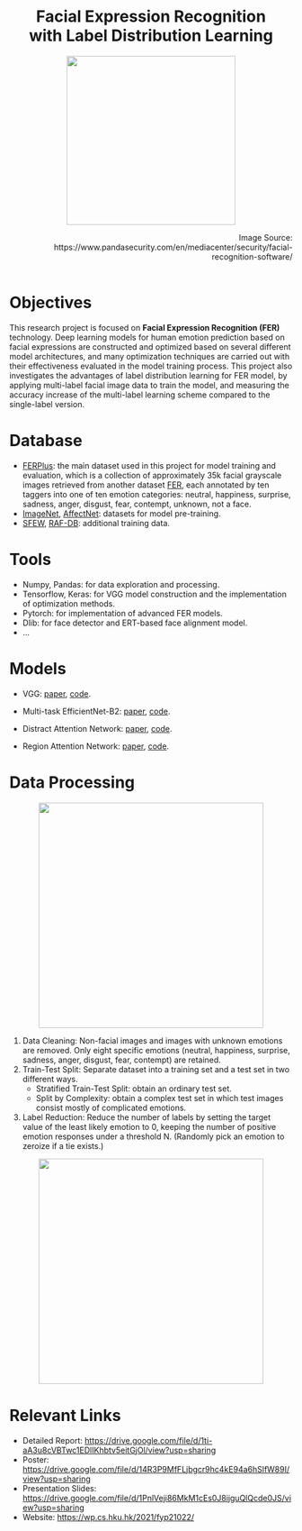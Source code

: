 <h1 align="center"> Facial Expression Recognition<br/>with Label Distribution Learning </h1>

<p align="center">
  <img src="https://www.pandasecurity.com/en/mediacenter/src/uploads/2019/03/pandasecurity-facial-recognition.jpg" height='300'>
</p>

<div align="right"> Image Source: https://www.pandasecurity.com/en/mediacenter/security/facial-recognition-software/
</div>
<br>

# Objectives
This research project is focused on **Facial Expression Recognition (FER)** technology. Deep learning models for human emotion
prediction based on facial expressions are constructed and optimized based on several different model architectures,
and many optimization techniques are carried out with their effectiveness evaluated in
the model training process. This project also investigates the advantages of label distribution learning for FER model, by
applying multi-label facial image data to train the model, and measuring the accuracy increase of the multi-label learning scheme compared to the single-label version.

# Database
- [FERPlus](https://github.com/microsoft/FERPlus): the main dataset used in this project for model training and evaluation, which is a collection of approximately 35k facial grayscale images retrieved from another dataset [FER](https://www.kaggle.com/c/challenges-in-representation-learning-facial-expression-recognition-challenge/data), each annotated by ten taggers into one of ten emotion categories: neutral, happiness, surprise, sadness, anger, disgust, fear, contempt, unknown, not a face.
- [ImageNet](https://www.image-net.org/), [AffectNet](http://mohammadmahoor.com/affectnet/): datasets for model pre-training.
- [SFEW](https://cs.anu.edu.au/few/AFEW.html), [RAF-DB](http://www.whdeng.cn/raf/model1.html): additional training data.

# Tools
- Numpy, Pandas: for data exploration and processing.
- Tensorflow, Keras: for VGG model construction and the implementation of optimization methods.
- Pytorch: for implementation of advanced FER models.
- Dlib: for face detector and ERT-based face alignment model.
- ...

# Models
- VGG: [paper](https://arxiv.org/pdf/1409.1556.pdf), [code](https://github.com/keras-team/keras/blob/v2.10.0/keras/applications/vgg16.py).

- Multi-task EfficientNet-B2: [paper](https://ieeexplore.ieee.org/stamp/stamp.jsp?tp=&arnumber=9815154), [code](https://github.com/HSE-asavchenko/face-emotion-recognition).

- Distract Attention Network: [paper](https://arxiv.org/pdf/2109.07270v4.pdf), [code](https://github.com/yaoing/dan).

- Region Attention Network: [paper](https://arxiv.org/pdf/1905.04075v2.pdf), [code](https://github.com/kaiwang960112/Challenge-condition-FER-dataset).

# Data Processing
<p align="center">
<img src="https://drive.google.com/uc?export=view&id=1lCdc0advkazZh_DQkGjOAj0_tFnenKb-" align="center" height='400'/>
</p>

1. Data Cleaning: Non-facial images and images with unknown emotions are removed. Only eight specific emotions (neutral, happiness, surprise, sadness, anger, disgust, fear, contempt) are retained.
2. Train-Test Split: Separate dataset into a training set and a test set in two different ways.
    - Stratified Train-Test Split: obtain an ordinary test set.
    - Split by Complexity: obtain a complex test set in which test images consist mostly of complicated emotions.
3. Label Reduction: Reduce the number of labels by setting the target value of the least likely emotion to 0, keeping the number of positive emotion responses under a threshold N. (Randomly pick an emotion to zeroize if a tie exists.)
<p align="center">
<img src="https://drive.google.com/uc?export=view&id=" align="center" height='400'/>
</p>



# Relevant Links
- Detailed Report: https://drive.google.com/file/d/1ti-aA3u8cVBTwc1EDlIKhbtv5eitGjOl/view?usp=sharing
- Poster: https://drive.google.com/file/d/14R3P9MfFLjbgcr9hc4kE94a6hSlfW89I/view?usp=sharing
- Presentation Slides: https://drive.google.com/file/d/1PnlVeji86MkM1cEs0J8ijguQlQcde0JS/view?usp=sharing
- Website: https://wp.cs.hku.hk/2021/fyp21022/
